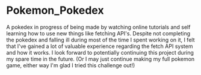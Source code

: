 # Pokemon_Pokedex
A pokedex in progress of being made by watching online tutorials and self learning how to use new things like fetching API's. Despite not completing the pokedex and falling ill during most of the time I spent working on it, I felt that I've gained a lot of valuable experience regarding the fetch API system and how it works. I look forward to potentially continuing this project during my spare time in the future. (Or I may just continue making my full pokemon game, either way I'm glad I tried this challenge out!)
